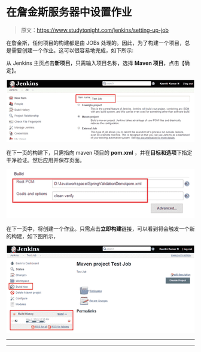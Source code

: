 # 在詹金斯服务器中设置作业

> 原文：<https://www.studytonight.com/jenkins/setting-up-job>

在詹金斯，任何项目的构建都是由 JOBs 处理的。因此，为了构建一个项目，总是需要创建一个作业。这可以很容易地完成，如下所示:

从 Jenkins 主页点击**新项目**，只需输入项目名称，选择 **Maven 项目**，点击【确定】。

![Setting up a Project](img/f036d2368aefb989c868a0ed67459dac.png)

在下一页的构建下，只需指向 maven 项目的 **pom.xml** ，并在**目标和选项**下指定干净验证。然后应用并保存页面。

![Setting up a Project](img/54d8d2e6366917e425e19efd7fc0325f.png)

在下一页中，将创建一个作业。只需点击**立即构建**链接，可以看到将会触发一个新的构建，如下图所示，

![Setting up a Project](img/140ec3c71fd75b12155d37065f76aa76.png)

* * *

* * *